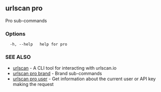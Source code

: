 ## urlscan pro

Pro sub-commands

### Options

```
  -h, --help   help for pro
```

### SEE ALSO

* [urlscan](urlscan.md)	 - A CLI tool for interacting with urlscan.io
* [urlscan pro brand](urlscan_pro_brand.md)	 - Brand sub-commands
* [urlscan pro user](urlscan_pro_user.md)	 - Get information about the current user or API key making the request

